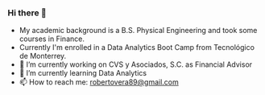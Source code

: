 ### Hi there 👋

<!--
**veraroberto/veraroberto** is a ✨ _special_ ✨ repository because its `README.md` (this file) appears on your GitHub profile. -->
- My academic background is a B.S. Physical Engineering and took some courses in Finance.
- Currently I'm enrolled in a Data Analytics Boot Camp from Tecnológico de Monterrey.
- 🔭 I’m currently working on CVS y Asociados, S.C. as Financial Advisor
- 🌱 I’m currently learning Data Analytics
- 📫 How to reach me: robertovera89@gmail.com

